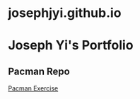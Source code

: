 # josephjyi.github.io
# Joseph Yi's Portfolio
## Pacman Repo
<a href="https://josephjyi.github.io/pacman/"> Pacman Exercise </a>
